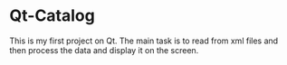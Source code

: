 # Qt-Catalog
This is my first project on Qt. 
The main task is to read from xml files and then process the data and display it on the screen.
